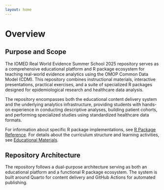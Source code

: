 ```yaml
---
layout: home
---
```


# Overview

## Purpose and Scope

The IOMED Real World Evidence Summer School 2025 repository serves as a comprehensive educational platform and R package ecosystem for teaching real-world evidence analytics using the OMOP Common Data Model (CDM). This repository combines instructional materials, interactive presentations, practical exercises, and a suite of specialized R packages designed for epidemiological research and healthcare data analysis.

The repository encompasses both the educational content delivery system and the underlying analytics infrastructure, providing students with hands-on experience in conducting descriptive analyses, building patient cohorts, and performing specialized studies using standardized healthcare data formats.

For information about specific R package implementations, see [R Package Reference](./package_reference). For details about the curriculum structure and learning activities, see [Educational Materials](./educational_materials).

## Repository Architecture

The repository follows a dual-purpose architecture serving as both an educational platform and a functional R package ecosystem. The system is built around Quarto for content delivery and GitHub Actions for automated publishing.
